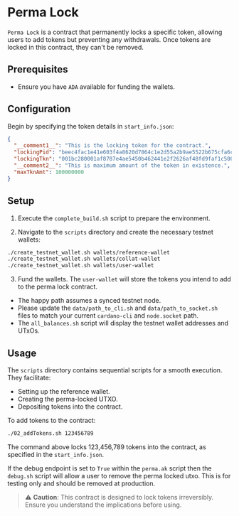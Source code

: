 # Perma Lock

`Perma Lock` is a contract that permanently locks a specific token, allowing users to add tokens but preventing any withdrawals. Once tokens are locked in this contract, they can't be removed.

## **Prerequisites**
- Ensure you have `ADA` available for funding the wallets.

## **Configuration**

Begin by specifying the token details in `start_info.json`:

```json
{
  "__comment1__": "This is the locking token for the contract.",
  "lockingPid": "beec4fac1e41e603f4a8620d7864c1e2d55a2b9ae5522b675cfa6c52",
  "lockingTkn": "001bc280001af8787e4ae5450b462441e2f2626af48fd9faf1c500fbbf3d0737",
  "__comment2__": "This is maximum amount of the token in existence.",
  "maxTknAmt": 100000000
}
```

## **Setup**


1. Execute the `complete_build.sh` script to prepare the environment.
   
2. Navigate to the `scripts` directory and create the necessary testnet wallets:

```bash
./create_testnet_wallet.sh wallets/reference-wallet
./create_testnet_wallet.sh wallets/collat-wallet
./create_testnet_wallet.sh wallets/user-wallet
```

3. Fund the wallets. The `user-wallet` will store the tokens you intend to add to the perma lock contract.

- The happy path assumes a synced testnet node. 
- Please update the `data/path_to_cli.sh` and `data/path_to_socket.sh` files to match your current `cardano-cli` and `node.socket` path.
- The `all_balances.sh` script will display the testnet wallet addresses and UTxOs.

## **Usage**

The `scripts` directory contains sequential scripts for a smooth execution. They facilitate:

- Setting up the reference wallet.
- Creating the perma-locked UTXO.
- Depositing tokens into the contract.

To add tokens to the contract:

```bash
./02_addTokens.sh 123456789
```

The command above locks 123,456,789 tokens into the contract, as specified in the `start_info.json`.

If the debug endpoint is set to `True` within the `perma.ak` script then the `debug.sh` script will allow a user to remove the perma locked utxo. This is for testing only and should be removed at production.

> ⚠️ **Caution**: This contract is designed to lock tokens irreversibly. Ensure you understand the implications before using.
